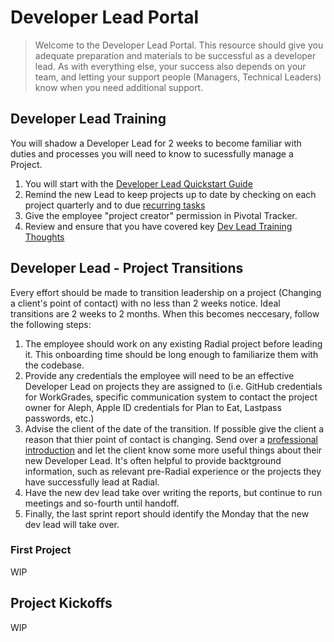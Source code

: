 # Developer Lead Portal

> Welcome to the Developer Lead Portal.  This resource should give you adequate preparation and materials to be successful as a developer lead.  As with everything else, your success also depends on your team, and letting your support people (Managers, Technical Leaders) know when you need additional support.

## Developer Lead Training
You will shadow a Developer Lead for 2 weeks to become familiar with duties and processes you will need to know to sucessfully manage a Project.
  1. You will start with the [Developer Lead Quickstart Guide](https://github.com/RadialDevGroup/Policy/wiki/Quick-Start-Developer-Lead-Guide)
  2. Remind the new Lead to keep projects up to date by checking on each project quarterly and to due [recurring tasks](./RECURRING_TASKS.md)
  3. Give the employee "project creator" permission in Pivotal Tracker.
  4. Review and ensure that you have covered key [Dev Lead Training Thoughts](https://github.com/RadialDevGroup/Policy/wiki/Dev-Lead-Training-Thoughts)

## Developer Lead - Project Transitions
Every effort should be made to transition leadership on a project (Changing a client's point of contact) with no less than 2 weeks notice.  Ideal transitions are 2 weeks to 2 months.  When this becomes neccesary, follow the following steps:
  1. The employee should work on any existing Radial project before leading it. This onboarding time should be long enough to familiarize them with the codebase.
  2. Provide any credentials the employee will need to be an effective Developer Lead on projects they are assigned to (i.e. GitHub credentials for WorkGrades, specific communication system to contact the project owner for Aleph, Apple ID credentials for Plan to Eat, Lastpass passwords, etc.)
  3. Advise the client of the date of the transition. If possible give the client a reason that thier point of contact is changing.  Send over a [professional introduction](https://github.com/RadialDevGroup/Policy/wiki/How-to-make-a-professional-Introduction) and let the client know some more useful things about their new Developer Lead.  It's often helpful to provide backtground information, such as relevant pre-Radial experience or the projects they have successfully lead at Radial.
  4. Have the new dev lead take over writing the reports, but continue to run meetings and so-fourth until handoff.
  5. Finally, the last sprint report should identify the Monday that the new dev lead will take over.

### First Project

WIP

## Project Kickoffs

WIP

